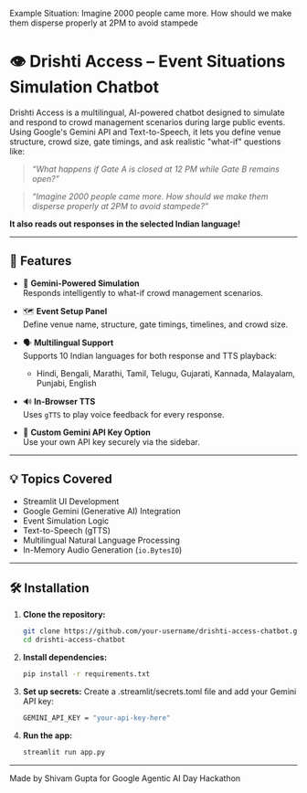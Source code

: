 Example Situation: Imagine 2000 people came more. How should we make them disperse properly at 2PM to avoid stampede

# 👁️ Drishti Access – Event Situations Simulation Chatbot

Drishti Access is a multilingual, AI-powered chatbot designed to simulate and respond to crowd management scenarios during large public events. Using Google's Gemini API and Text-to-Speech, it lets you define venue structure, crowd size, gate timings, and ask realistic "what-if" questions like:

> *“What happens if Gate A is closed at 12 PM while Gate B remains open?”*

> *“Imagine 2000 people came more. How should we make them disperse properly at 2PM to avoid stampede?”*

**It also reads out responses in the selected Indian language!**

---

## 🚀 Features

- 🧠 **Gemini-Powered Simulation**  
  Responds intelligently to what-if crowd management scenarios.

- 🗺️ **Event Setup Panel**  
  Define venue name, structure, gate timings, timelines, and crowd size.

- 🗣️ **Multilingual Support**  
  Supports 10 Indian languages for both response and TTS playback:
  - Hindi, Bengali, Marathi, Tamil, Telugu, Gujarati, Kannada, Malayalam, Punjabi, English

- 🔊 **In-Browser TTS**  
  Uses `gTTS` to play voice feedback for every response.

- 🧾 **Custom Gemini API Key Option**  
  Use your own API key securely via the sidebar.

---

## 💡 Topics Covered

- Streamlit UI Development
- Google Gemini (Generative AI) Integration
- Event Simulation Logic
- Text-to-Speech (gTTS)
- Multilingual Natural Language Processing
- In-Memory Audio Generation (`io.BytesIO`)

---

## 🛠️ Installation

1. **Clone the repository:**
   ```bash
   git clone https://github.com/your-username/drishti-access-chatbot.git
   cd drishti-access-chatbot

2. **Install dependencies:**
    ```bash
    pip install -r requirements.txt

3. **Set up secrets:**
Create a .streamlit/secrets.toml file and add your Gemini API key:
    ```bash
    GEMINI_API_KEY = "your-api-key-here"

3. **Run the app:**
    ```bash
    streamlit run app.py

---
Made by Shivam Gupta for Google Agentic AI Day Hackathon

